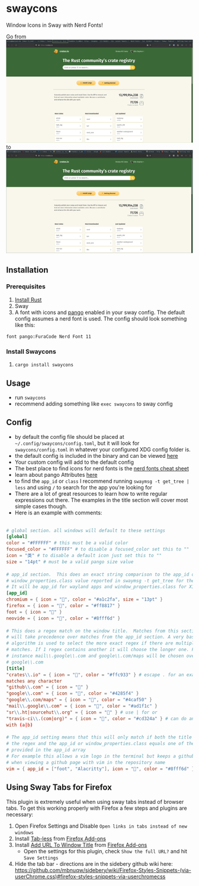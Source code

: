 # swaycons

Window Icons in Sway with Nerd Fonts!

Go from ![before](/screenshots/before.png) to ![after](/screenshots/after.png)

## Installation

### Prerequisites

1. [Install Rust](https://www.rust-lang.org/tools/install)
2. Sway
3. A font with icons and [pango](https://docs.gtk.org/Pango/) enabled in your sway config. The default config assumes a nerd font
   is used.  The config should look something like this:

```
font pango:FuraCode Nerd Font 11
```

### Install Swaycons

1. `cargo install swaycons`


## Usage

- run `swaycons`
- recommend adding something like `exec swaycons` to sway config


## Config

- by default the config file should be placed at `~/.config/swaycons/config.toml`, but it will look for `swaycons/config.toml` in whatever your configured XDG config folder is.
- the default config is included in the binary and can be viewed [here](src/config.toml)
- Your custom config will add to the default config
- The best place to find icons for nerd fonts is the [nerd fonts cheat sheet](https://www.nerdfonts.com/cheat-sheet)
- learn about pango Attributes [here](https://docs.gtk.org/Pango/pango_markup.html#the-span-attributes)
- to find the `app_id` or `class` I recommend running `swaymsg -t get_tree | less` and using `/` to search for the app you're looking for
- There are a lot of great resources to learn how to write regular expressions out there.  The examples in the title section will cover most simple cases though.
- Here is an example with comments:

```toml

# global section. all windows will default to these settings
[global]
color = "#FFFFFF" # this must be a valid color
focused_color = "#FFFFFF" # to disable a focused_color set this to ""
icon = "类" # to disable a default icon just set this to ""
size = "14pt" # must be a valid pango size value

# app_id section.  This does an exact string comparison to the app_id or
# window_properties.class value reported in swaymsg -t get_tree for the window
# It will be app_id for wayland apps and window_properties.class for X11 apps
[app_id]
chromium = { icon = "", color = "#a1c2fa", size = "13pt" }
firefox = { icon = "", color = "#ff8817" }
foot = { icon = "" }
neovide = { icon = "", color = "#8fff6d" }

# This does a regex match on the window title.  Matches from this section
# will take precedence over matches from the app_id section. A very basic
# algorithm is used to select the more exact regex if there are multiple
# matches. If 1 regex contains another it will choose the longer one. For
# instance mail\\.google\\.com and google\\.com/maps will be chosen over 
# google\\.com
[title]
"crates\\.io" = { icon = "", color = "#ffc933" } # escape . for an exact match.  Normally .
matches any character
"github\\.com" = { icon = "" }
"google\\.com" = { icon = "", color = "#4285f4" }
"google\\.com/maps" = { icon = "﫴", color = "#4caf50" }
"mail\\.google\\.com" = { icon = "", color = "#ad1f1c" }
"sr\\.ht|sourcehut\\.org" = { icon = "" } # use | for or
"travis-ci\\.(com|org)" = { icon = "", color = "#cd324a" } # can do an or around just a substring
with (a|b)

# The app_id setting means that this will only match if both the title matches
# the regex and the app_id or window_properties.class equals one of the values
# provided in the app_id array
# For example this allows a vim logo in the terminal but keeps a github logo
# when viewing a github page with vim in the repository name
vim = { app_id = ["foot", "Alacritty"], icon = "", color = "#8fff6d" }
```

## Using Sway Tabs for Firefox

This plugin is extremely useful when using sway tabs instead of browser tabs.  To get this working properly with Firefox a few steps and plugins are necessary:

1. Open Firefox Settings and Disable `Open links in tabs instead of new windows`
2. Install [Tab-less](https://github.com/iainbeeston/tab-less) from [Firefox Add-ons](https://addons.mozilla.org/en-US/firefox/search/?q=tab-less)
3. Install [Add URL To Window Title](https://github.com/erichgoldman/add-url-to-window-title) from [Firefox Add-ons](https://addons.mozilla.org/en-US/firefox/addon/add-url-to-window-title/?utm_source=addons.mozilla.org&utm_medium=referral&utm_content=search)
   - Open the settings for this plugin, check `Show the full URL?` and hit `Save Settings`
4. Hide the tab bar - directions are in the sidebery github wiki here: https://github.com/mbnuqw/sidebery/wiki/Firefox-Styles-Snippets-(via-userChrome.css)#firefox-styles-snippets-via-userchromecss
